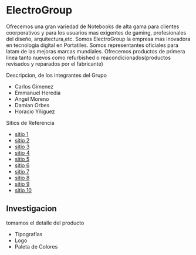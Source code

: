 # ElectroGroup

Ofrecemos una gran variedad de Notebooks de alta gama
para clientes coorporativos y para los usuarios mas exigentes de gaming, profesionales del diseño, arquitectura,etc. 
Somos ElectroGroup la empresa mas inovadora en tecnologia digital en Portatiles.
Somos representantes oficiales para latam de las mejoras marcas mundiales.
Ofrecemos productos de primera linea tanto nuevos como refurbished o reacondicionados(productos revisados y reparados por el fabricante)

Descripcion, de los integrantes del Grupo

* Carlos Gimenez
* Emmanuel Heredia
* Angel Moreno
* Damian Orbes
* Horacio Yñiguez


Sitios de Referencia

* [sitio 1](https://www.malditohard.com.ar/)
* [sitio 2](https://www.diamondcomputacion.com.ar/)
* [sitio 3](https://www.hardvisionlr.com.ar/)
* [sitio 4](https://www.venex.com.ar/)
* [sitio 5](https://www.espacioelectronica.com/)
* [sitio 6](https://www.hp.com/ar-es/shop/notebooks.html)
* [sitio 7](https://www.lenovo.com/ar/es/pc)
* [sitio 8](https://www.fravega.com)
* [sitio 9](https://www.mercadolibre.com.ar)
* [sitio 10](https://www.garbarino.com)
## Investigacion
tomamos el detalle del producto


* Tipografías
* Logo
* Paleta de Colores


